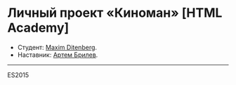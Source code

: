 # Личный проект «Киноман» [HTML Academy]

* Студент: [Maxim Ditenberg](https://up.htmlacademy.ru/ecmascript/11/user/1052739).
* Наставник: [Артем Брилев](https://htmlacademy.ru/profile/id1126425).

---

ES2015
